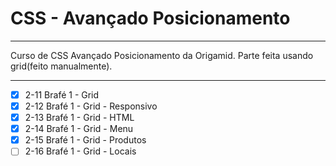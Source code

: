 # CSS - Avançado Posicionamento
---

Curso de CSS Avançado Posicionamento da Origamid.
Parte feita usando grid(feito manualmente).

---
- [x] 2-11 Brafé 1 - Grid
- [x] 2-12 Brafé 1 - Grid - Responsivo
- [x] 2-13 Brafé 1 - Grid - HTML
- [x] 2-14 Brafé 1 - Grid - Menu
- [x] 2-15 Brafé 1 - Grid - Produtos
- [ ] 2-16 Brafé 1 - Grid - Locais